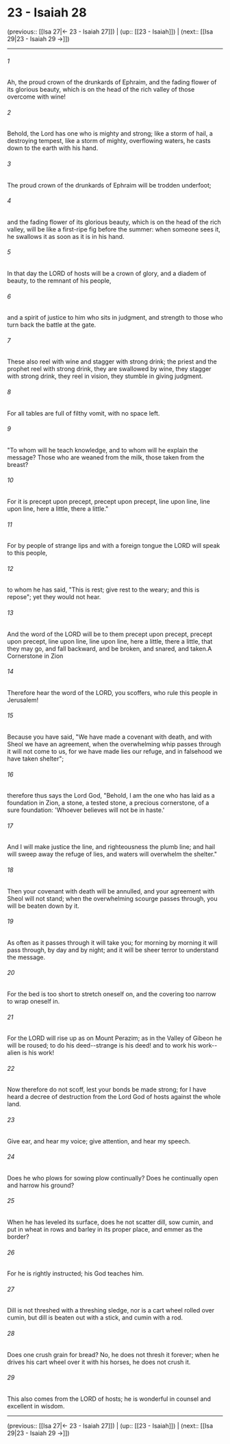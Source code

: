 # 23 - Isaiah 28

(previous:: [[Isa 27|← 23 - Isaiah 27]]) | (up:: [[23 - Isaiah]]) | (next:: [[Isa 29|23 - Isaiah 29 →]])

***


###### 1 
Ah, the proud crown of the drunkards of Ephraim, and the fading flower of its glorious beauty, which is on the head of the rich valley of those overcome with wine! 

###### 2 
Behold, the Lord has one who is mighty and strong; like a storm of hail, a destroying tempest, like a storm of mighty, overflowing waters, he casts down to the earth with his hand. 

###### 3 
The proud crown of the drunkards of Ephraim will be trodden underfoot; 

###### 4 
and the fading flower of its glorious beauty, which is on the head of the rich valley, will be like a first-ripe fig before the summer: when someone sees it, he swallows it as soon as it is in his hand. 

###### 5 
In that day the LORD of hosts will be a crown of glory, and a diadem of beauty, to the remnant of his people, 

###### 6 
and a spirit of justice to him who sits in judgment, and strength to those who turn back the battle at the gate. 

###### 7 
These also reel with wine and stagger with strong drink; the priest and the prophet reel with strong drink, they are swallowed by wine, they stagger with strong drink, they reel in vision, they stumble in giving judgment. 

###### 8 
For all tables are full of filthy vomit, with no space left. 

###### 9 
"To whom will he teach knowledge, and to whom will he explain the message? Those who are weaned from the milk, those taken from the breast? 

###### 10 
For it is precept upon precept, precept upon precept, line upon line, line upon line, here a little, there a little." 

###### 11 
For by people of strange lips and with a foreign tongue the LORD will speak to this people, 

###### 12 
to whom he has said, "This is rest; give rest to the weary; and this is repose"; yet they would not hear. 

###### 13 
And the word of the LORD will be to them precept upon precept, precept upon precept, line upon line, line upon line, here a little, there a little, that they may go, and fall backward, and be broken, and snared, and taken.A Cornerstone in Zion 

###### 14 
Therefore hear the word of the LORD, you scoffers, who rule this people in Jerusalem! 

###### 15 
Because you have said, "We have made a covenant with death, and with Sheol we have an agreement, when the overwhelming whip passes through it will not come to us, for we have made lies our refuge, and in falsehood we have taken shelter"; 

###### 16 
therefore thus says the Lord God, "Behold, I am the one who has laid as a foundation in Zion, a stone, a tested stone, a precious cornerstone, of a sure foundation: 'Whoever believes will not be in haste.' 

###### 17 
And I will make justice the line, and righteousness the plumb line; and hail will sweep away the refuge of lies, and waters will overwhelm the shelter." 

###### 18 
Then your covenant with death will be annulled, and your agreement with Sheol will not stand; when the overwhelming scourge passes through, you will be beaten down by it. 

###### 19 
As often as it passes through it will take you; for morning by morning it will pass through, by day and by night; and it will be sheer terror to understand the message. 

###### 20 
For the bed is too short to stretch oneself on, and the covering too narrow to wrap oneself in. 

###### 21 
For the LORD will rise up as on Mount Perazim; as in the Valley of Gibeon he will be roused; to do his deed--strange is his deed! and to work his work--alien is his work! 

###### 22 
Now therefore do not scoff, lest your bonds be made strong; for I have heard a decree of destruction from the Lord God of hosts against the whole land. 

###### 23 
Give ear, and hear my voice; give attention, and hear my speech. 

###### 24 
Does he who plows for sowing plow continually? Does he continually open and harrow his ground? 

###### 25 
When he has leveled its surface, does he not scatter dill, sow cumin, and put in wheat in rows and barley in its proper place, and emmer as the border? 

###### 26 
For he is rightly instructed; his God teaches him. 

###### 27 
Dill is not threshed with a threshing sledge, nor is a cart wheel rolled over cumin, but dill is beaten out with a stick, and cumin with a rod. 

###### 28 
Does one crush grain for bread? No, he does not thresh it forever; when he drives his cart wheel over it with his horses, he does not crush it. 

###### 29 
This also comes from the LORD of hosts; he is wonderful in counsel and excellent in wisdom.

***

(previous:: [[Isa 27|← 23 - Isaiah 27]]) | (up:: [[23 - Isaiah]]) | (next:: [[Isa 29|23 - Isaiah 29 →]])
